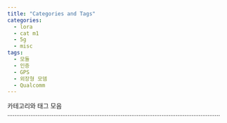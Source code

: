 ```yaml
---
title: "Categories and Tags"
categories:
  - lora
  - cat m1
  - 5g
  - misc
tags:
  - 모듈 
  - 인증
  - GPS
  - 외장형 모뎀
  - Qualcomm
---
```


카테고리와 태그 모음
........................................................................................................................
